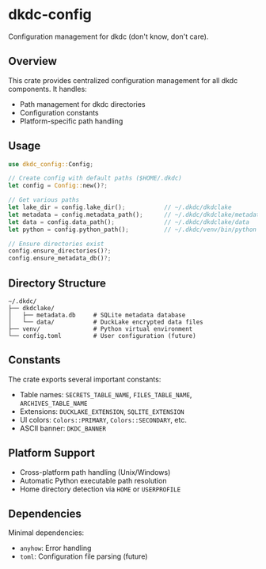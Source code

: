 # dkdc-config

Configuration management for dkdc (don't know, don't care).

## Overview

This crate provides centralized configuration management for all dkdc components. It handles:

- Path management for dkdc directories
- Configuration constants
- Platform-specific path handling

## Usage

```rust
use dkdc_config::Config;

// Create config with default paths ($HOME/.dkdc)
let config = Config::new()?;

// Get various paths
let lake_dir = config.lake_dir();           // ~/.dkdc/dkdclake
let metadata = config.metadata_path();      // ~/.dkdc/dkdclake/metadata.db
let data = config.data_path();              // ~/.dkdc/dkdclake/data
let python = config.python_path();          // ~/.dkdc/venv/bin/python

// Ensure directories exist
config.ensure_directories()?;
config.ensure_metadata_db()?;
```

## Directory Structure

```
~/.dkdc/
├── dkdclake/
│   ├── metadata.db     # SQLite metadata database
│   └── data/           # DuckLake encrypted data files
├── venv/               # Python virtual environment
└── config.toml         # User configuration (future)
```

## Constants

The crate exports several important constants:

- Table names: `SECRETS_TABLE_NAME`, `FILES_TABLE_NAME`, `ARCHIVES_TABLE_NAME`
- Extensions: `DUCKLAKE_EXTENSION`, `SQLITE_EXTENSION`
- UI colors: `Colors::PRIMARY`, `Colors::SECONDARY`, etc.
- ASCII banner: `DKDC_BANNER`

## Platform Support

- Cross-platform path handling (Unix/Windows)
- Automatic Python executable path resolution
- Home directory detection via `HOME` or `USERPROFILE`

## Dependencies

Minimal dependencies:
- `anyhow`: Error handling
- `toml`: Configuration file parsing (future)